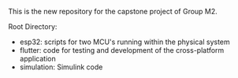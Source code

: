 This is the new repository for the capstone project of Group M2.

Root Directory:
- esp32: scripts for two MCU's running within the physical system
- flutter: code for testing and development of the cross-platform application
- simulation: Simulink code
